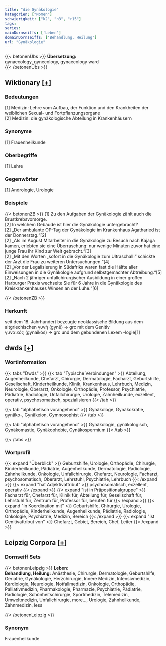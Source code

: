 ```yaml
---
title: "die Gynäkologie"
kategorien: ["Nomen"]
schwierigkeit: ["k2", "h3", "r15"]
tags:
series:
mainDornseiffs: ['Leben']
domainDornseiffs: ['Behandlung, Heilung']
url: "Gynäkologie"
---
```


{{< betonenÜbs >}}
**Übersetzung:**  
gynaecology, gynecology, gynaecology ward  
{{< /betonenÜbs >}}

## Wiktionary [[+](https://de.wiktionary.org/wiki/Gynäkologie)]

### Bedeutungen
[1] Medizin: Lehre vom Aufbau, der Funktion und den Krankheiten der weiblichen Sexual- und Fortpflanzungsorgane  
[2] Medizin: die gynäkologische Abteilung in Krankenhäusern  

### Synonyme
[1] Frauenheilkunde  

### Oberbegriffe
[1] Lehre  

### Gegenwörter
[1] Andrologie, Urologie  

### Beispiele
{{< betonenZB >}}
[1] Zu den Aufgaben der Gynäkologie zählt auch die Brustkrebsvorsorge.  
[2] In welchem Gebäude ist hier die Gynäkologie untergebracht?  
[2] „Der ambulante OP-Tag der Gynäkologie im Krankenhaus Agatharied ist der Donnerstag.“[2]  
[2] „Als im August Mitarbeiter in die Gynäkologie zu Besuch nach Kajaga kamen, erlebten sie eine Überraschung: nur wenige Minuten zuvor hat eine junge Frau ihr Kind zur Welt gebracht.“[3]  
[2] „Mit den Worten „sofort in die Gynäkologie zum Ultraschall!“ schickte der Arzt die Frau zu weiteren Untersuchungen.“[4]  
[2] „Vor der Legalisierung in Südafrika waren fast die Hälfte aller Einweisungen in die Gynäkologie aufgrund selbstgemachter Abtreibung.“[5]  
[2] „Nach 2 jähriger unfallchirurgischer Ausbildung in einer großen Harburger Praxis wechselte Sie für 6 Jahre in die Gynäkologie des Kreiskrankenhauses Winsen an der Luhe.“[6]  

{{< /betonenZB >}}
### Herkunft
seit dem 18. Jahrhundert bezeugte neoklassische Bildung aus dem altgriechischen γυνή (gynḗ) → grc mit dem Genitiv γυναικός (gynaikós) → grc und dem gebundenen Lexem -logie[1]  



## dwds [[+](https://www.dwds.de/wb/Gynäkologie)]

### Wortinformation
{{< tabs "Dwds" >}}
{{< tab "Typische Verbindungen" >}}
Abteilung, Augenheilkunde, Chefarzt, Chirurgie, Dermatologie, Facharzt, Geburtshilfe, Gesellschaft, Kinderheilkunde, Klinik, Krankenhaus, Lehrbuch, Medizin, Neurologie, Oberarzt, Onkologie, Orthopädie, Professor, Psychiatrie, Pädiatrie, Radiologie, Unfallchirurgie, Urologie, Zahnheilkunde, exzellent, operativ, psychosomatisch, spezialisieren
{{< /tab >}}

{{< tab "alphabetisch vorangehend" >}}
Gynäkologe, Gynäkokratie, gynäko-, Gynäkeion, Gymnosophist
{{< /tab >}}

{{< tab "alphabetisch vorangehend" >}}
Gynäkologin, gynäkologisch, Gynäkomastie, Gynäkophobie, Gynäkospermium
{{< /tab >}}

{{< /tabs >}}

### Wortprofil
{{< expand "Überblick" >}} Geburtshilfe, Urologie, Orthopädie, Chirurgie, Kinderheilkunde, Pädiatrie, Augenheilkunde, Dermatologie, Radiologie, Zahnheilkunde, Onkologie, Unfallchirurgie, Chefarzt, Neurologie, Facharzt, psychosomatisch, Oberarzt, Lehrstuhl, Psychiatrie, Lehrbuch {{< /expand >}}
{{< expand "hat Adjektivattribut" >}} psychosomatisch, exzellent, operativ {{< /expand >}}
{{< expand "ist in Präpositionalgruppe" >}} Facharzt für, Chefarzt für, Klinik für, Abteilung für, Gesellschaft für, Lehrstuhl für, Zentrum für, Professor für, berufen für {{< /expand >}}
{{< expand "in Koordination mit" >}} Geburtshilfe, Chirurgie, Urologie, Orthopädie, Kinderheilkunde, Augenheilkunde, Pädiatrie, Radiologie, Onkologie, Psychiatrie, Medizin, Bereich {{< /expand >}}
{{< expand "ist Genitivattribut von" >}} Chefarzt, Gebiet, Bereich, Chef, Leiter {{< /expand >}}

## Leipzig Corpora [[+](https://corpora.uni-leipzig.de/en/res?word=Gynäkologie&corpusId=deu_newscrawl-public_2018)]

### Dornseiff Sets
{{< betonenLeipzig >}}
**Leben:**  
**Behandlung, Heilung:** Anästhesie, Chirurgie, Dermatologie, Geburtshilfe, Geriatrie, Gynäkologie, Herzchirurgie, Innere Medizin, Intensivmedizin, Kardiologie, Neurologie, Notfallmedizin, Onkologie, Orthopädie, Palliativmedizin, Pharmakologie, Pharmazie, Psychiatrie, Pädiatrie, Radiologie, Schönheitschirurgie, Sportmedizin, Telemedizin, Umweltmedizin, Unfallchirurgie, more..., Urologie, Zahnheilkunde, Zahnmedizin, less  

{{< /betonenLeipzig >}}

### Synonym
Frauenheilkunde

